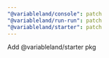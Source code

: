 ```yaml
---
"@variableland/console": patch
"@variableland/run-run": patch
"@variableland/starter": patch
---
```


Add @variableland/starter pkg
